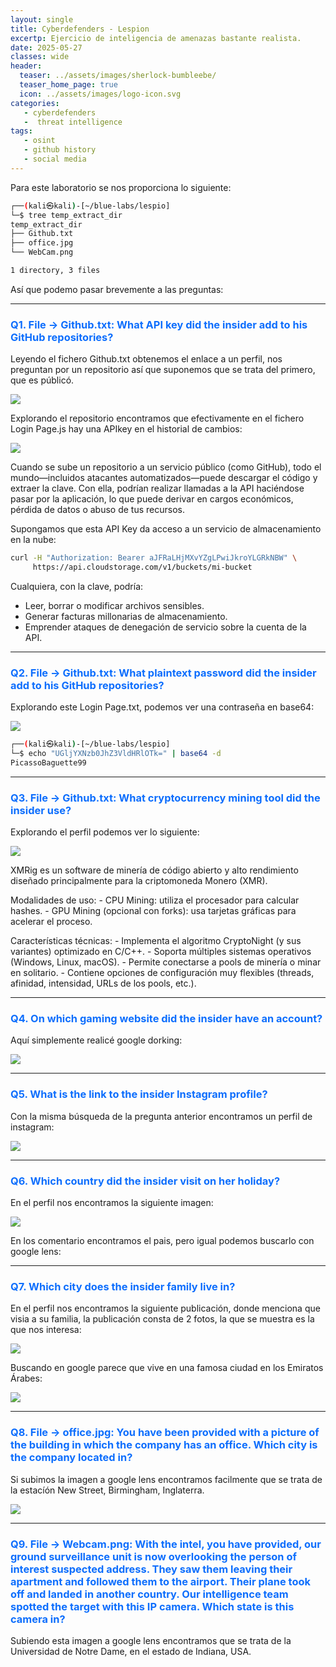 ```yaml
---
layout: single
title: Cyberdefenders - Lespion
excertp: Ejercicio de inteligencia de amenazas bastante realista. 
date: 2025-05-27
classes: wide
header:
  teaser: ../assets/images/sherlock-bumbleebe/
  teaser_home_page: true
  icon: ../assets/images/logo-icon.svg
categories:
   - cyberdefenders
   -  threat intelligence
tags:
   - osint
   - github history
   - social media
---
```


Para este laboratorio se nos proporciona lo siguiente: 

```bash 
┌──(kali㉿kali)-[~/blue-labs/lespio]
└─$ tree temp_extract_dir
temp_extract_dir
├── Github.txt
├── office.jpg
└── WebCam.png

1 directory, 3 files
```

Así que podemo pasar brevemente a las preguntas:

----

<h3 style="color: #0d6efd;">Q1. File -> Github.txt: What API key did the insider add to his GitHub repositories? </h3>

Leyendo el fichero Github.txt obtenemos el enlace a un perfil, nos preguntan por un repositorio así que suponemos que se trata del primero, que es públicó.

![](../assets/images/cyber-lespion/1.png)

Explorando el repositorio encontramos que efectivamente en el fichero Login Page.js hay una APIkey en el historial de cambios: 

![](../assets/images/cyber-lespion/2.png)

Cuando se sube un repositorio a un servicio público (como GitHub), todo el mundo—incluidos atacantes automatizados—puede descargar el código y extraer la clave. Con ella, podrían realizar llamadas a la API haciéndose pasar por la aplicación, lo que puede derivar en cargos económicos, pérdida de datos o abuso de tus recursos.

Supongamos que esta API Key da acceso a un servicio de almacenamiento en la nube:

```bash
curl -H "Authorization: Bearer aJFRaLHjMXvYZgLPwiJkroYLGRkNBW" \
     https://api.cloudstorage.com/v1/buckets/mi-bucket
```
Cualquiera, con la clave, podría:

- Leer, borrar o modificar archivos sensibles.
- Generar facturas millonarias de almacenamiento.
- Emprender ataques de denegación de servicio sobre la cuenta de la API.

----

<h3 style="color: #0d6efd;">Q2. File -> Github.txt: What plaintext password did the insider add to his GitHub repositories? </h3>

Explorando este Login Page.txt, podemos ver una contraseña en base64:

![](../assets/images/cyber-lespion/3.png)

```bash 
┌──(kali㉿kali)-[~/blue-labs/lespio]
└─$ echo "UGljYXNzb0JhZ3VldHRlOTk=" | base64 -d
PicassoBaguette99 
```

-------

<h3 style="color: #0d6efd;">Q3. File -> Github.txt: What cryptocurrency mining tool did the insider use? </h3>

Explorando el perfil podemos ver lo siguiente: 

![](../assets/images/cyber-lespion/4.png)

XMRig es un software de minería de código abierto y alto rendimiento diseñado principalmente para la criptomoneda Monero (XMR).

Modalidades de uso:
    - CPU Mining: utiliza el procesador para calcular hashes.
    - GPU Mining (opcional con forks): usa tarjetas gráficas para acelerar el proceso.

Características técnicas:
    - Implementa el algoritmo CryptoNight (y sus variantes) optimizado en C/C++.
    - Soporta múltiples sistemas operativos (Windows, Linux, macOS).
    - Permite conectarse a pools de minería o minar en solitario.
    - Contiene opciones de configuración muy flexibles (threads, afinidad, intensidad, URLs de los pools, etc.).

-----

<h3 style="color: #0d6efd;">Q4. On which gaming website did the insider have an account? </h3>

Aquí simplemente realicé google dorking: 

![](../assets/images/cyber-lespion/5.png)

----

<h3 style="color: #0d6efd;">Q5. What is the link to the insider Instagram profile?</h3>

Con la misma búsqueda de la pregunta anterior encontramos un perfil de instagram: 

![](../assets/images/cyber-lespion/6.png)

------

<h3 style="color: #0d6efd;">Q6. Which country did the insider visit on her holiday? </h3>

En el perfil nos encontramos la siguiente imagen: 

![](../assets/images/cyber-lespion/7.png)

En los comentario encontramos el pais, pero igual podemos buscarlo con google lens: 

-----

<h3 style="color: #0d6efd;">Q7. Which city does the insider family live in? </h3>

En el perfil nos encontramos la siguiente publicación, donde menciona que visia a su familia, la publicación consta de 2 fotos, la que se muestra es la que nos interesa: 

![](../assets/images/cyber-lespion/8.png)

Buscando en google parece que vive en una famosa ciudad en los Emiratos Árabes: 

![](../assets/images/cyber-lespion/9.png)

----

<h3 style="color: #0d6efd;">Q8. File -> office.jpg: You have been provided with a picture of the building in which the company has an office. Which city is the company located in? </h3>

Si subimos la imagen a google lens encontramos facilmente que se trata de la estacíón New Street, Birmingham, Inglaterra. 

![](../assets/images/cyber-lespion/10.png)

-----

<h3 style="color: #0d6efd;">Q9. File -> Webcam.png: With the intel, you have provided, our ground surveillance unit is now overlooking the person of interest suspected address. They saw them leaving their apartment and followed them to the airport. Their plane took off and landed in another country. Our intelligence team spotted the target with this IP camera. Which state is this camera in? </h3>

Subiendo esta imagen a google lens encontramos que se trata de la Universidad de Notre Dame, en el estado de Indiana, USA. 

